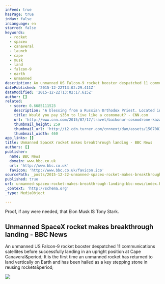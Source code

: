 ```yaml
---
inFeed: true
hasPage: true
inNav: false
inLanguage: en
starred: false
keywords:
  - rocket
  - spacex
  - canaveral
  - launch
  - cape
  - musk
  - land
  - falcon-9
  - earth
  - unmanned
description: An unmanned US Falcon-9 rocket booster despatched 11 communications satellites before successfully landing in an upright position at Cape Canaveral. It is the first time an unmanned rocket has returned to land vertically on Earth and has been hailed as a key stepping stone in reusing rockets.
datePublished: '2015-12-22T13:02:29.411Z'
dateModified: '2015-12-22T13:02:17.615Z'
author: []
related:
  - score: 0.6685111523
    description: 'A blessing from a Russian Orthodox Priest. Located in the remote steppes of Kazakhstan, Baikonur Cosmodrome occupies a unique space between tradition and cutting edge technology; where awesome rockets continue to launch humans 220 miles above the Earth in much the same way they have done for 50 years.'
    title: Would you pay $35m to live like a cosmonaut? - CNN.com
    url: 'http://www.cnn.com/2015/07/17/travel/baikonur-cosmodrome-kazakhstan-cosmonaut-space-tourist/index.html'
    thumbnail_height: 259
    thumbnail_url: 'http://i2.cdn.turner.com/cnnnext/dam/assets/150708143404-space-guy-laliberte-large-169.jpg'
    thumbnail_width: 460
app_links: []
title: Unmanned SpaceX rocket makes breakthrough landing - BBC News
authors: []
publisher:
  name: BBC News
  domain: www.bbc.co.uk
  url: 'http://www.bbc.co.uk'
  favicon: 'http://www.bbc.co.uk/favicon.ico'
sourcePath: _posts/2015-12-22-unmanned-spacex-rocket-makes-breakthrough-landing-bbc-news.md
published: true
url: unmanned-spacex-rocket-makes-breakthrough-landing-bbc-news/index.html
_context: 'http://schema.org'
_type: MediaObject

---
```

Proof, if any were needed, that Elon Musk IS Tony Stark.

<article style=""><h1>Unmanned SpaceX rocket makes breakthrough landing - BBC News</h1><p>An unmanned US Falcon-9 rocket booster despatched 11 communications satellites before successfully landing in an upright position at Cape Canaveral&amp;period; It is the first time an unmanned rocket has returned to land vertically on Earth and has been hailed as a key stepping stone in reusing rockets&amp;period;</p><img src="http://ichef-1.bbci.co.uk/news/1024/cpsprodpb/1F6B/production/_87334080_87334018.jpg" /></article>